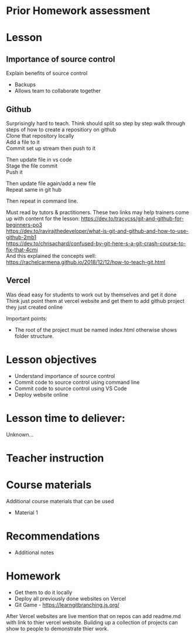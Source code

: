 # Prior Homework assessment

# Lesson
## Importance of source control
Explain benefits of source control
- Backups
- Allows team to collaborate together


## Github
Surprisingly hard to teach.
Think should split so step by step walk through steps of how to create a repositiory on github  
Clone that repository locally  
Add a file to it  
Commit set up stream then push to it  

Then update file in vs code  
Stage the file commit  
Push it

Then update file again/add a new file  
Repeat same in git hub  

Then repeat in command line.

Must read by tutors & practitioners. These two links may help trainers come up with content for the lesson:
https://dev.to/tracycss/git-and-github-for-beginners-po3  
https://dev.to/ravirajthedeveloper/what-is-git-and-github-and-how-to-use-github-2mb1  
https://dev.to/chrisachard/confused-by-git-here-s-a-git-crash-course-to-fix-that-4cmi  
And this explained the concepts well: https://rachelcarmena.github.io/2018/12/12/how-to-teach-git.html  

## Vercel
Was dead easy for students to work out by themselves and get it done  
Think just point them at vercel website and get them to add github project they just created online

Important points:
- The root of the project must be named index.html otherwise shows folder structure.

# Lesson objectives
- Understand importance of source control
- Commit code to source control using command line
- Commit code to source control using VS Code
- Deploy website online


# Lesson time to deliever:
Unknown...

# Teacher instruction 


# Course materials
Additional course materials that can be used
- Material 1


# Recommendations
- Additional notes


# Homework
- Get them to do it locally
- Deploy all previously done websites on Vercel
- Git Game - https://learngitbranching.js.org/

After Vercel websites are live mention that on repos can add readme.md with link to thier vercel website. Building up a collection of projects can show to people to demonstrate thier work.


